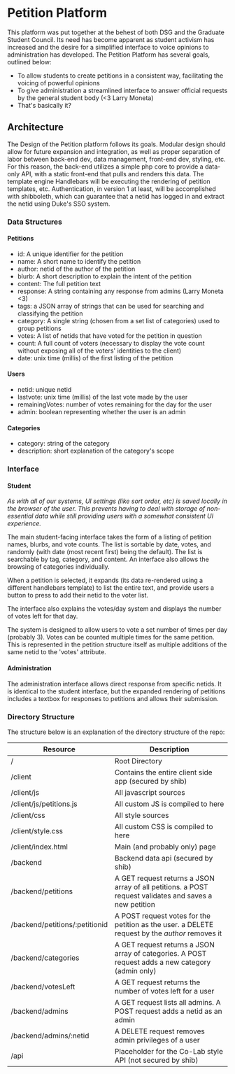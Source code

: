 # Petition Platform

This platform was put together at the behest of both DSG and the Graduate Student Council. Its need has become apparent as student activism has increased and the desire for a simplified interface to voice opinions to administration has developed. The Petition Platform has several goals, outlined below:

 - To allow students to create petitions in a consistent way, facilitating the voicing of powerful opinions
 - To give administration a streamlined interface to answer official requests by the general student body (<3 Larry Moneta)
 - That's basically it?
 
## Architecture

The Design of the Petition platform follows its goals. Modular design should allow for future expansion and integration, as well as proper separation of labor between back-end dev, data management, front-end dev, styling, etc. For this reason, the back-end utilizes a simple php core to provide a data-only API, with a static front-end that pulls and renders this data. The template engine Handlebars will be executing the rendering of petition templates, etc. Authentication, in version 1 at least, will be accomplished with shibboleth, which can guarantee that a netid has logged in and extract the netid using Duke's SSO system.

### Data Structures

#### Petitions

 - id: A unique identifier for the petition
 - name: A short name to identify the petition
 - author: netid of the author of the petition
 - blurb: A short description to explain the intent of the petition
 - content: The full petition text
 - response: A string containing any response from admins (Larry Moneta <3)
 - tags: a JSON array of strings that can be used for searching and classifying the petition
 - category: A single string (chosen from a set list of categories) used to group petitions
 - votes: A list of netids that have voted for the petition in question
 - count: A full count of voters (necessary to display the vote count without exposing all of the voters' identities to the client)
 - date: unix time (millis) of the first listing of the petition

#### Users

 - netid: unique netid
 - lastvote: unix time (millis) of the last vote made by the user
 - remainingVotes: number of votes remaining for the day for the user
 - admin: boolean representing whether the user is an admin

#### Categories
 - category: string of the category
 - description: short explanation of the category's scope

### Interface

#### Student

*As with all of our systems, UI settings (like sort order, etc) is saved locally in the browser of the user. This prevents having to deal with storage of non-essential data while still providing users with a somewhat consistent UI experience.*

The main student-facing interface takes the form of a listing of petition names, blurbs, and vote counts. The list is sortable by date, votes, and randomly (with date (most recent first) being the default). The list is searchable by tag, category, and content. An interface also allows the browsing of categories individually.

When a petition is selected, it expands (its data re-rendered using a different handlebars template) to list the entire text, and provide users a button to press to add their netid to the voter list.

The interface also explains the votes/day system and displays the number of votes left for that day.

The system is designed to allow users to vote a set number of times per day (probably 3). Votes can be counted multiple times for the same petition. This is represented in the petition structure itself as multiple additions of the same netid to the 'votes' attribute. 
 
#### Administration

The administration interface allows direct response from specific netids. It is identical to the student interface, but the expanded rendering of petitions includes a textbox for responses to petitions and allows their submission.

### Directory Structure

The structure below is an explanation of the directory structure of the repo:


|Resource     | Description |
| ------------ | ------------- |
| /            | Root Directory |
| /client      | Contains the entire client side app (secured by shib) |
| /client/js   | All javascript sources |
| /client/js/petitions.js | All custom JS is compiled to here |
| /client/css  | All style sources |
| /client/style.css | All custom CSS is compiled to here |
| /client/index.html | Main (and probably only) page |
| /backend     | Backend data api (secured by shib) |
| /backend/petitions | A GET request returns a JSON array of all petitions. a POST request validates and saves a new petition |
| /backend/petitions/:petitionid | A POST request votes for the petition as the user. a DELETE request by the *author* removes it |
| /backend/categories | A GET request returns a JSON array of categories. A POST request adds a new category (admin only) |
| /backend/votesLeft | A GET request returns the number of votes left for a user |
| /backend/admins | A GET request lists all admins. A POST request adds a netid as an admin |
| /backend/admins/:netid | A DELETE request removes admin privileges of a user |
| /api         | Placeholder for the Co-Lab style API (not secured by shib) |
